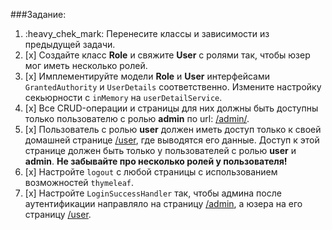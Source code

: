 ###Задание:
1. :heavy_chek_mark: Перенесите классы и зависимости из предыдущей задачи. 
2. [x] Создайте класс **Role** и свяжите **User** с ролями так, чтобы юзер мог иметь несколько ролей.
3. [x] Имплементируйте модели **Role** и **User** интерфейсами <code>GrantedAuthority</code> и <code>UserDetails</code> соответственно. Измените настройку секьюрности с <code>inMemory</code> на <code>userDetailService</code>.
4. [x] Все CRUD-операции и страницы для них должны быть доступны только пользователю с ролью **admin** по url: [/admin/]().
5. [x] Пользователь с ролью **user** должен иметь доступ только к своей домашней странице [/user](), где выводятся его данные. Доступ к этой странице должен быть только у пользователей с ролью **user** и **admin**. **Не забывайте про несколько ролей у пользователя!**
6. [x] Настройте `logout` с любой страницы с использованием возможностей `thymeleaf`.
7. [x] Настройте `LoginSuccessHandler` так, чтобы админа после аутентификации направляло на страницу [/admin](), а юзера на его страницу [/user]().